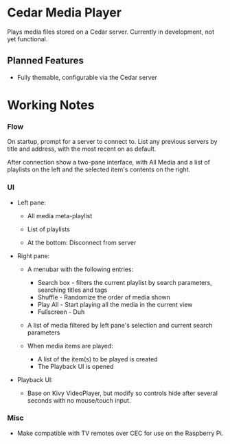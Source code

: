 # Cedar Media Player
Plays media files stored on a Cedar server. Currently in development, not yet functional.


## Planned Features

* Fully themable, configurable via the Cedar server


# Working Notes

### Flow
On startup, prompt for a server to connect to. List any previous servers by title and address, with the most recent on as default.

After connection show a two-pane interface, with All Media and a list of playlists on the left and the selected item's contents on the right.

### UI
- Left pane:
    - All media meta-playlist
    - List of playlists
    
    - At the bottom: Disconnect from server

- Right pane:
    - A menubar with the following entries:
        - Search box - filters the current playlist by search parameters, searching titles and tags
        - Shuffle - Randomize the order of media shown
        - Play All - Start playing all the media in the current view
        - Fullscreen - Duh

    - A list of media filtered by left pane's selection and current search parameters
    - When media items are played:
        - A list of the item(s) to be played is created
        - The Playback UI is opened

- Playback UI:
	- Base on Kivy VideoPlayer, but modify so controls hide after several seconds with no mouse/touch input.

### Misc

- Make compatible with TV remotes over CEC for use on the Raspberry Pi.
